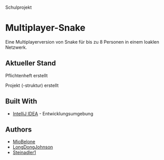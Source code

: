 Schulprojekt

# Multiplayer-Snake

Eine Multiplayerversion von Snake für bis zu 8 Personen in einem loaklen Netzwerk.

## Aktueller Stand

Pflichtenheft erstellt

Projekt (-struktur) erstellt

## Built With

* [IntelliJ IDEA](https://www.jetbrains.com/idea/) - Entwicklungsumgebung

## Authors

* [MioBelone](https://github.com/MioBelone)
* [LongDongJohnson](https://github.com/LongDongJohnson)
* [Steinadler1](https://github.com/Steinadler1)
